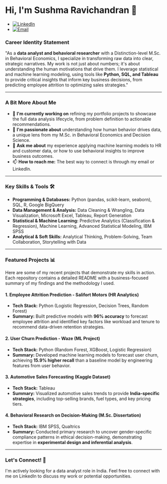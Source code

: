 # Hi, I'm Sushma Ravichandran 👋

- <a href="https://www.linkedin.com/in/sushma-ravichandran-analyst/" target="_blank"><img src="https://img.shields.io/badge/LinkedIn-%230077B5.svg?&style=for-the-badge&logo=linkedin&logoColor=white" alt="LinkedIn"></a>
- <a href="mailto:sushmaravichandren@gmail.com" target="_blank"><img src="https://img.shields.io/badge/Email-D14836?style=for-the-badge&logo=gmail&logoColor=white" alt="Email"></a>

### Career Identity Statement

"As a **data analyst and behavioral researcher** with a Distinction-level M.Sc. in Behavioral Economics, I specialize in transforming raw data into clear, strategic narratives. My work is not just about numbers; it's about understanding the human motivations that drive them. I leverage statistical and machine learning modeling, using tools like **Python, SQL, and Tableau** to provide critical insights that inform key business decisions, from predicting employee attrition to optimizing sales strategies."

---

### A Bit More About Me 

- 🔭 **I'm currently working on** refining my portfolio projects to showcase the full data analysis lifecycle, from problem definition to actionable recommendations.
- 🌱 **I'm passionate about** understanding how human behavior drives data, a unique lens from my M.Sc. in Behavioral Economics and Decision Science.
- 💬 **Ask me about** my experience applying machine learning models to HR and customer data, or how to use behavioral insights to improve business outcomes.
- 📫 **How to reach me:** The best way to connect is through my email or LinkedIn.

---

### Key Skills & Tools 🛠️

* **Programming & Databases:** Python (pandas, scikit-learn, seaborn), SQL, R, Google BigQuery
* **Data Management & Analysis:** Data Cleaning & Wrangling, Data Visualization, Microsoft Excel, Tableau, Report Generation
* **Statistical & Machine Learning:** Predictive Analytics (Classification & Regression), Machine Learning, Advanced Statistical Modeling, IBM SPSS
* **Analytical & Soft Skills:** Analytical Thinking, Problem-Solving, Team Collaboration, Storytelling with Data

---

### Featured Projects 📊

Here are some of my recent projects that demonstrate my skills in action. Each repository contains a detailed README with a business-focused summary of my findings and the methodology I used.

#### 1. Employee Attrition Prediction - Salifort Motors (HR Analytics)
* **Tech Stack:** Python (Logistic Regression, Decision Trees, Random Forest)
* **Summary:** Built predictive models with **96% accuracy** to forecast employee attrition and identified key factors like workload and tenure to recommend data-driven retention strategies.

#### 2. User Churn Prediction - Waze (ML Project)
* **Tech Stack:** Python (Random Forest, XGBoost, Logistic Regression)
* **Summary:** Developed machine learning models to forecast user churn, achieving **15.9% higher recall** than a baseline model by engineering features from user behavior.

#### 3. Automotive Sales Forecasting (Kaggle Dataset)
* **Tech Stack:** Tableau
* **Summary:** Visualized automotive sales trends to provide **India-specific strategies**, including top-selling brands, fuel types, and key pricing tiers.

#### 4. Behavioral Research on Decision-Making (M.Sc. Dissertation)
* **Tech Stack:** IBM SPSS, Qualtrics
* **Summary:** Conducted primary research to uncover gender-specific compliance patterns in ethical decision-making, demonstrating expertise in **experimental design and inferential analysis**.

---

### Let's Connect! 🤝

I'm actively looking for a data analyst role in India. Feel free to connect with me on LinkedIn to discuss my work or potential opportunities.

